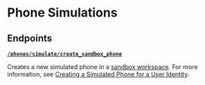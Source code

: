 # Phone Simulations

## Endpoints


[**`/phones/simulate/create_sandbox_phone`**](./create_sandbox_phone.md)

Creates a new simulated phone in a [sandbox workspace](../../../core-concepts/workspaces/README.md#sandbox-workspaces). For more information, see [Creating a Simulated Phone for a User Identity](../../../capability-guides/mobile-access/developing-in-a-sandbox-workspace.md#creating-a-simulated-phone-for-a-user-identity).



